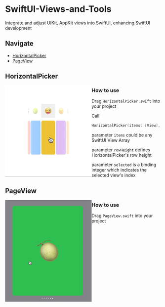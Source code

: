 # SwiftUI-Views-and-Tools
Integrate and adjust UIKit, AppKit views into SwiftUI, enhancing SwiftUI development

## Navigate

- [HorizontalPicker](#horizontal_picker)
- [PageView](#page_view)

## HorizontalPicker

<img align="left" src="Previews/HorizontalPicker.gif" width="280">

### How to use

Drag `HorizontalPicker.swift` into your project

Call
```swift
HorizontalPicker(items: [View], rowHeight: CGFloat, selected: Binding<Int>)
```

parameter `items` could be any SwiftUI View Array

parameter `rowHeight` defines HorizontalPicker's row height

parameter `selected` is a binding integer which indicates the selected view's index

## PageView

<img align="left" src="Previews/PageView.gif" width=280>

### How to use

Drag `PageView.swift` into your project
